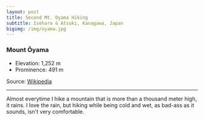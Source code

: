 ```yaml
---
layout: post
title: Second Mt. Oyama Hiking
subtitle: Isehara & Atsuki, Kanagawa, Japan
bigimg: /img/oyama.jpg
---
```


### Mount Ōyama

- Elevation: 1,252 m
- Prominence: 491 m

Source: [Wikipedia](https://en.wikipedia.org/wiki/Mount_%C5%8Cyama_(Kanagawa))

---

Almost everytime I hike a mountain that is more than a thousand meter high, it rains. 
I love the rain, but hiking while being cold and wet, as bad-ass as it sounds, isn't
very comfortable. 
